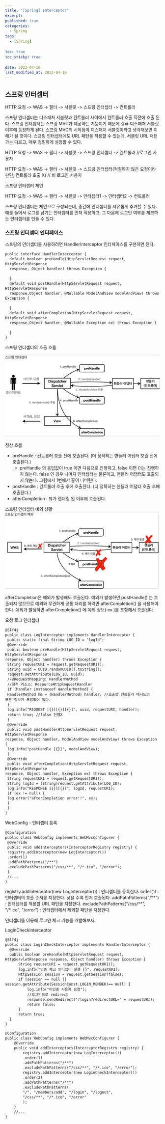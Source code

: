 ```yaml
---
title: "[Spring] Interceptor"
excerpt:
published: true
categories:
  - Spring
tags:
  - [Spring]

toc: true
toc_sticky: true

date: 2022-04-16
last_modified_at: 2022-04-16
---
```


## 스프링 인터셉터

HTTP 요청 -> WAS -> 필터 -> 서블릿 -> 스프링 인터셉터 -> 컨트롤러

스프링 인터셉터는 디스패처 서블릿과 컨트롤러 사이에서 컨트롤러 호출 직전에 호출 된다.
스프링 인터셉터는 스프링 MVC가 제공하는 기능이기 때문에 결국 디스패처 서블릿 이후에 등장하게 된다.
스프링 MVC의 시작점이 디스패처 서블릿이라고 생각해보면 이해가 될 것이다.
스프링 인터셉터에도 URL 패턴을 적용할 수 있는데, 서블릿 URL 패턴과는 다르고, 매우 정밀하게 설정할
수 있다.

HTTP 요청 -> WAS -> 필터 -> 서블릿 -> 스프링 인터셉터 -> 컨트롤러 //로그인 사용자

HTTP 요청 -> WAS -> 필터 -> 서블릿 -> 스프링 인터셉터(적절하지 않은 요청이라 판단, 컨트롤러 호출
X) // 비 로그인 사용자

스프링 인터셉터 체인

HTTP 요청 -> WAS -> 필터 -> 서블릿 -> 인터셉터1 -> 인터셉터2 -> 컨트롤러

스프링 인터셉터는 체인으로 구성되는데, 중간에 인터셉터를 자유롭게 추가할 수 있다. 예를 들어서 로그를
남기는 인터셉터를 먼저 적용하고, 그 다음에 로그인 여부를 체크하는 인터셉터를 만들 수 있다.

### 스프링 인터셉터 인터페이스

스프링의 인터셉터를 사용하려면 HandlerInterceptor 인터페이스를 구현하면 된다.

```
public interface HandlerInterceptor {
  default boolean preHandle(HttpServletRequest request, HttpServletResponse
  response, Object handler) throws Exception {

  }
  default void postHandle(HttpServletRequest request, HttpServletResponse
  response,Object handler, @Nullable ModelAndView modelAndView) throws Exception {

  }
  default void afterCompletion(HttpServletRequest request, HttpServletResponse
  response,Object handler, @Nullable Exception ex) throws Exception {

  }
}
```

스프링 인터셉터의 호출 흐름

![Interceptor](../../images/interceptor.PNG)

정상 흐름

- preHandle : 컨트롤러 호출 전에 호출된다. (더 정확히는 핸들러 어댑터 호출 전에 호출된다.)
  - preHandle 의 응답값이 true 이면 다음으로 진행하고, false 이면 더는 진행하지 않는다. false
    인 경우 나머지 인터셉터는 물론이고, 핸들러 어댑터도 호출되지 않는다. 그림에서 1번에서 끝이
    나버린다.
- postHandle : 컨트롤러 호출 후에 호출된다. (더 정확히는 핸들러 어댑터 호출 후에 호출된다.)
- afterCompletion : 뷰가 렌더링 된 이후에 호출된다.

스프링 인터셉터 예외 상황
![Interceptor-exception](../../images/interceptor-exception.PNG)

afterCompletion은 예외가 발생해도 호출된다.
예외가 발생하면 postHandle() 는 호출되지 않으므로 예외와 무관하게 공통 처리를 하려면
afterCompletion() 을 사용해야 한다.
예외가 발생하면 afterCompletion() 에 예외 정보( ex )를 포함해서 호출된다.

요청 로그 인터셉터

```
@Slf4j
public class LogInterceptor implements HandlerInterceptor {
 public static final String LOG_ID = "logId";
 @Override
 public boolean preHandle(HttpServletRequest request, HttpServletResponse
response, Object handler) throws Exception {
 String requestURI = request.getRequestURI();
 String uuid = UUID.randomUUID().toString();
 request.setAttribute(LOG_ID, uuid);
 //@RequestMapping: HandlerMethod
 //정적 리소스: ResourceHttpRequestHandler
 if (handler instanceof HandlerMethod) {
 HandlerMethod hm = (HandlerMethod) handler; //호출할 컨트롤러 메서드의
모든 정보가 포함되어 있다.
 }
 log.info("REQUEST [{}][{}][{}]", uuid, requestURI, handler);
 return true; //false 진행X
 }
 @Override
 public void postHandle(HttpServletRequest request, HttpServletResponse
response, Object handler, ModelAndView modelAndView) throws Exception {
 log.info("postHandle [{}]", modelAndView);
 }
 @Override
 public void afterCompletion(HttpServletRequest request, HttpServletResponse
response, Object handler, Exception ex) throws Exception {
 String requestURI = request.getRequestURI();
 String logId = (String)request.getAttribute(LOG_ID);
 log.info("RESPONSE [{}][{}]", logId, requestURI);
 if (ex != null) {
 log.error("afterCompletion error!!", ex);
 }
 }
}
```

WebConfig - 인터셉터 등록

```
@Configuration
public class WebConfig implements WebMvcConfigurer {
 @Override
 public void addInterceptors(InterceptorRegistry registry) {
 registry.addInterceptor(new LogInterceptor())
 .order(1)
 .addPathPatterns("/**")
 .excludePathPatterns("/css/**", "/*.ico", "/error");
 }
 //...
}
```

registry.addInterceptor(new LogInterceptor()) : 인터셉터를 등록한다.
order(1) : 인터셉터의 호출 순서를 지정한다. 낮을 수록 먼저 호출된다.
addPathPatterns("/\*\*") : 인터셉터를 적용할 URL 패턴을 지정한다.
excludePathPatterns("/css/\*\*", "/\*.ico", "/error") : 인터셉터에서 제외할 패턴을 지정한다.

인터셉터를 이용해 로그인 체크 기능을 개발해보자.

LoginCheckInterceptor

```
@Slf4j
public class LoginCheckInterceptor implements HandlerInterceptor {
  @Override
  public boolean preHandle(HttpServletRequest request, HttpServletResponse response, Object handler) throws Exception {
      String requestURI = request.getRequestURI();
      log.info("인증 체크 인터셉터 실행 {}", requestURI);
      HttpSession session = request.getSession(false);
      if (session == null || session.getAttribute(SessionConst.LOGIN_MEMBER)== null) {
          log.info("미인증 사용자 요청");
          //로그인으로 redirect
          response.sendRedirect("/login?redirectURL=" + requestURI);
          return false;
      }
      return true;
  }
}
```

```
@Configuration
public class WebConfig implements WebMvcConfigurer {
    @Override
    public void addInterceptors(InterceptorRegistry registry) {
        registry.addInterceptor(new LogInterceptor())
        .order(1)
        .addPathPatterns("/**")
        .excludePathPatterns("/css/**", "/*.ico", "/error");
        registry.addInterceptor(new LoginCheckInterceptor())
        .order(2)
        .addPathPatterns("/**")
        .excludePathPatterns(
        "/", "/members/add", "/login", "/logout",
        "/css/**", "/*.ico", "/error"
        );
    }
    //...
}
```
